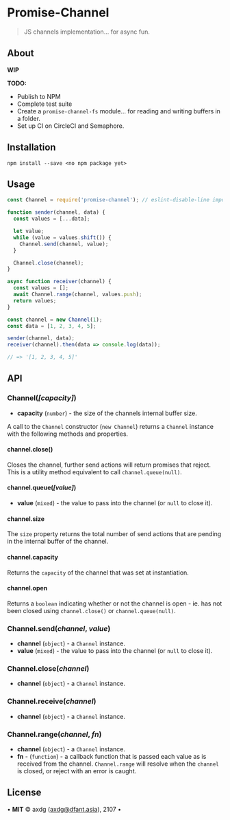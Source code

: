 # Promise-Channel

> JS channels implementation... for async fun.

## About

**WIP**

**TODO:**

 - Publish to NPM
 - Complete test suite
 - Create a `promise-channel-fs` module... for reading and writing buffers in a folder.
 - Set up CI on CircleCI and Semaphore.

## Installation

`npm install --save <no npm package yet>`

## Usage

```js
const Channel = require('promise-channel'); // eslint-disable-line import/no-unresolved

function sender(channel, data) {
  const values = [...data];

  let value;
  while (value = values.shift()) {
    Channel.send(channel, value);
  }

  Channel.close(channel);
}

async function receiver(channel) {
  const values = [];
  await Channel.range(channel, values.push);
  return values;
}

const channel = new Channel(1);
const data = [1, 2, 3, 4, 5];

sender(channel, data);
receiver(channel).then(data => console.log(data));

// => '[1, 2, 3, 4, 5]'

```

## API

### Channel(*[capacity]*)

 - **capacity** (`number`) - the size of the channels internal buffer size.

A call to the `Channel` constructor (`new Channel`) returns a `Channel` instance with the following methods and properties.

#### channel.close()

Closes the channel, further send actions will return promises that reject. This is a utility
method equivalent to call `channel.queue(null)`.

#### channel.queue(*[value]*)

 - **value** (`mixed`) - the value to pass into the channel (or `null` to close it).

#### channel.size

The `size` property returns the total number of send actions that are pending in the internal buffer of the channel.

#### channel.capacity

Returns the `capacity` of the channel that was set at instantiation.

#### channel.open

Returns a `boolean` indicating whether or not the channel is open - ie. has not been closed using `channel.close()` or `channel.queue(null)`.

### Channel.send(*channel*, *value*)

 - **channel** (`object`) - a `Channel` instance.
 - **value** (`mixed`) - the value to pass into the channel (or `null` to close it).

### Channel.close(*channel*)

 - **channel** (`object`) - a `Channel` instance.

### Channel.receive(*channel*)

 - **channel** (`object`) - a `Channel` instance.

### Channel.range(*channel*, *fn*)

 - **channel** (`object`) - a `Channel` instance.
 - **fn** - (`function`) - a callback function that is passed each value as is received from the channel. `Channel.range` will resolve when the `channel` is closed, or reject with an error is caught.

## License

&bull; **MIT** &copy; axdg ([axdg@dfant.asia](mailto:axdg@dfant.asia)), 2107 &bull;
